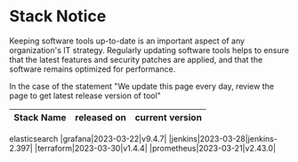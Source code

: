 # Stack Notice  
  

Keeping software tools up-to-date is an important aspect of any organization's IT strategy. Regularly updating software tools helps to ensure that the latest features and security patches are applied, and that the software remains optimized for performance.

In the case of the statement "We update this page every day, review the page to get latest release version of tool"  

| Stack Name | released on    | current version    |
| :----- | :---: | :---: |
elasticsearch
|grafana|2023-03-22|v9.4.7|
|jenkins|2023-03-28|jenkins-2.397|
|terraform|2023-03-30|v1.4.4|
|prometheus|2023-03-21|v2.43.0|


